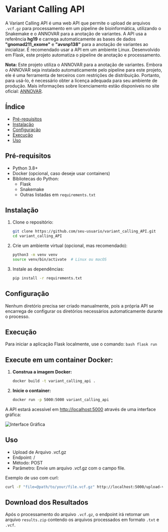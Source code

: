 # Variant Calling API

A Variant Calling API é uma web API que permite o upload de arquivos `.vcf.gz` para processamento em um pipeline de bioinformática, utilizando o Snakemake e o ANNOVAR para a anotação de variantes. A API usa a referência **hg19** e carrega automaticamente as bases de dados **"gnomad211_exome"** e **"avsnp138"** para a anotação de variantes ao inicializar. É recomendado usar a API em um ambiente Linux. Desenvolvido em Flask, este projeto automatiza o pipeline de anotação e processamento.

**Nota:** Este projeto utiliza o ANNOVAR para a anotação de variantes. Embora o ANNOVAR seja instalado automaticamente pelo pipeline para este projeto, ele é uma ferramenta de terceiros com restrições de distribuição. Portanto, para usá-lo, é necessário obter a licença adequada para seu ambiente de produção. Mais informações sobre licenciamento estão disponíveis no site oficial: [ANNOVAR](https://annovar.openbioinformatics.org/).

## Índice
- [Pré-requisitos](#pré-requisitos)
- [Instalação](#instalação)
- [Configuração](#configuração)
- [Execução](#execução)
- [Uso](#uso)


## Pré-requisitos

- Python 3.8+
- Docker (opcional, caso deseje usar containers)
- Bibliotecas do Python:
  - Flask
  - Snakemake
  - Outras listadas em `requirements.txt`

## Instalação

1. Clone o repositório:

   ```bash
   git clone https://github.com/seu-usuario/variant_calling_API.git
   cd variant_calling_API
2. Crie um ambiente virtual (opcional, mas recomendado):

    ```bash
    python3 -m venv venv
    source venv/bin/activate  # Linux ou macOS    
    ```
3. Instale as dependências:

    ```bash
    pip install -r requirements.txt
    ```
## Configuração
Nenhum diretório precisa ser criado manualmente, pois a própria API se encarrega de configurar os diretórios necessários automaticamente durante o processo.

## Execução
Para iniciar a aplicação Flask localmente, use o comando:
    ```bash
    flask run
    ```

## Execute em um container Docker:
1. **Construa a imagem Docker:**

    ```bash
    docker build -t variant_calling_api .
    ```

2. **Inicie o container:**

    ```bash
    docker run -p 5000:5000 variant_calling_api
    ```

A API estará acessível em [http://localhost:5000](http://localhost:5000) através de uma interface gráfica:

![Interface Gráfica](image.png)

## Uso
- Upload de Arquivo .vcf.gz
- Endpoint: /
- Método: POST
- Parâmetro: Envie um arquivo .vcf.gz com o campo file.

Exemplo de uso com curl:

  ```bash
  curl -F "file=@path/to/your/file.vcf.gz" http://localhost:5000/upload-vcf-gz
  ```

## Download dos Resultados
Após o processamento do arquivo `.vcf.gz`, o endpoint irá retornar um arquivo `results.zip` contendo os arquivos processados em formato `.txt` e `.vcf`.
